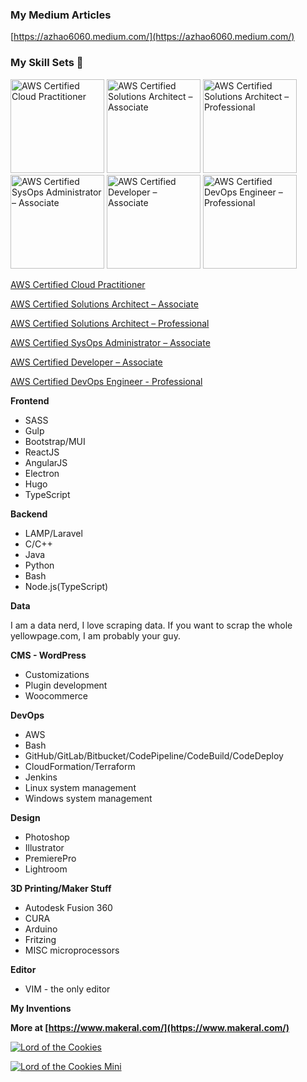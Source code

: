 ### My Medium Articles
[https://azhao6060.medium.com/](https://azhao6060.medium.com/)

### My Skill Sets 👋

<a href="https://www.credly.com/badges/9b6ad094-2d01-4055-bd04-1170f9817847/public_url" target="_blank"><img src="https://images.credly.com/size/680x680/images/00634f82-b07f-4bbd-a6bb-53de397fc3a6/image.png" width="150" alt="AWS Certified Cloud Practitioner"/></a>
<a href="https://www.credly.com/badges/20c4c09d-cd3d-4302-8d2f-726d6f9bb5b8/public_url" target="blank"><img src="https://images.credly.com/size/680x680/images/0e284c3f-5164-4b21-8660-0d84737941bc/image.png" width="150" alt="AWS Certified Solutions Architect – Associate"/></a>
<a href="https://www.credly.com/badges/1e7a6ec8-d5f9-41aa-801f-0038e772cb65/public_url" target="_blank"><img src="https://images.credly.com/size/680x680/images/2d84e428-9078-49b6-a804-13c15383d0de/image.png" width="150" alt="AWS Certified Solutions Architect – Professional"/></a>
<a href="https://www.credly.com/badges/3bd3537d-4253-4b75-8e09-51aff290b7fb/public_url" target="_blank"><img src="https://images.credly.com/size/680x680/images/f0d3fbb9-bfa7-4017-9989-7bde8eaf42b1/image.png" width="150" alt="AWS Certified SysOps Administrator – Associate"/></a>
<a href="https://www.credly.com/badges/20ece24b-4447-497b-8f0a-7e4847ade080/public_url" target="_blank"><img src="https://images.credly.com/size/680x680/images/b9feab85-1a43-4f6c-99a5-631b88d5461b/image.png" width="150" alt="AWS Certified Developer – Associate"/></a>
<a href="https://www.credly.com/badges/b158d389-f30c-4133-83b5-8aba653cd661/public_url" target="_blank"><img src="https://images.credly.com/size/680x680/images/bd31ef42-d460-493e-8503-39592aaf0458/image.png" width="150" alt="AWS Certified DevOps Engineer – Professional"/></a>

[AWS Certified Cloud Practitioner](https://www.credly.com/badges/83610c58-e702-4627-9f4c-ede99eb1232c/public_url)

[AWS Certified Solutions Architect – Associate](https://www.credly.com/badges/20c4c09d-cd3d-4302-8d2f-726d6f9bb5b8/public_url)

[AWS Certified Solutions Architect – Professional](https://www.credly.com/badges/1e7a6ec8-d5f9-41aa-801f-0038e772cb65/public_url)

[AWS Certified SysOps Administrator – Associate](https://www.credly.com/badges/3bd3537d-4253-4b75-8e09-51aff290b7fb/public_url)

[AWS Certified Developer – Associate](https://www.credly.com/badges/2352b0cc-16af-4bc6-b2fb-b1db12a2d7cd/public_url)

[AWS Certified DevOps Engineer - Professional](https://www.credly.com/badges/b158d389-f30c-4133-83b5-8aba653cd661/public_url)

**Frontend**
* SASS
* Gulp
* Bootstrap/MUI
* ReactJS
* AngularJS
* Electron
* Hugo
* TypeScript

**Backend**
* LAMP/Laravel
* C/C++
* Java
* Python
* Bash
* Node.js(TypeScript)

**Data**

I am a data nerd, I love scraping data. If you want to scrap the whole yellowpage.com, I am probably your guy. 

**CMS - WordPress**
* Customizations
* Plugin development
* Woocommerce

**DevOps**
* AWS
* Bash
* GitHub/GitLab/Bitbucket/CodePipeline/CodeBuild/CodeDeploy
* CloudFormation/Terraform
* Jenkins
* Linux system management
* Windows system management

**Design**
* Photoshop
* Illustrator
* PremierePro
* Lightroom

**3D Printing/Maker Stuff**
* Autodesk Fusion 360
* CURA
* Arduino
* Fritzing
* MISC microprocessors

**Editor**
* VIM - the only editor<br>

**My Inventions**

**More at [https://www.makeral.com/](https://www.makeral.com/)**

[![Lord of the Cookies](https://azhao-public-tmp.s3.amazonaws.com/lord-of-the-cookies-mini.png)](https://www.youtube.com/watch?v=o0YrMbp4rdM "Lord of the Cookies")


[![Lord of the Cookies Mini](https://azhao-public-tmp.s3.amazonaws.com/lord-of-the-cookies.png)](https://www.youtube.com/watch?v=iOlXImnJAwg "Lord of the Cookies Mini")
